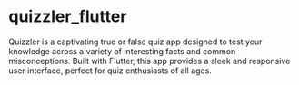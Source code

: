 # quizzler_flutter
Quizzler is a captivating true or false quiz app designed to test your knowledge across a variety of interesting facts and common misconceptions. Built with Flutter, this app provides a sleek and responsive user interface, perfect for quiz enthusiasts of all ages.
